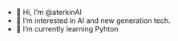 - 👋 Hi, I’m @aterkinAI
- 👀 I’m interested in AI and new generation tech.
- 🌱 I’m currently learning Pyhton
<!---
BarisAI/BarisAI is a ✨ special ✨ repository because its `README.md` (this file) appears on your GitHub profile.
You can click the Preview link to take a look at your changes.
--->
